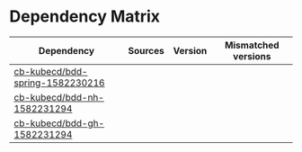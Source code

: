 # Dependency Matrix

Dependency | Sources | Version | Mismatched versions
---------- | ------- | ------- | -------------------
[cb-kubecd/bdd-spring-1582230216](https://github.com/cb-kubecd/bdd-spring-1582230216.git) |  | []() | 
[cb-kubecd/bdd-nh-1582231294](https://github.com/cb-kubecd/bdd-nh-1582231294.git) |  | []() | 
[cb-kubecd/bdd-gh-1582231294](https://github.com/cb-kubecd/bdd-gh-1582231294.git) |  | []() | 
